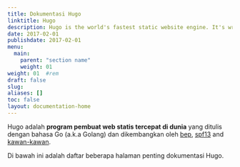```yaml
---
title: Dokumentasi Hugo
linktitle: Hugo
description: Hugo is the world's fastest static website engine. It's written in Go (aka Golang) and developed by bep, spf13 and friends.
date: 2017-02-01
publishdate: 2017-02-01
menu:
  main:
    parent: "section name"
    weight: 01
weight: 01	#rem
draft: false
slug:
aliases: []
toc: false
layout: documentation-home
---
```

Hugo adalah **program pembuat web statis tercepat di dunia** yang ditulis dengan bahasa Go (a.k.a Golang)
dan dikembangkan oleh [bep](https://github.com/bep), [spf13](https://github.com/spf13) and [kawan-kawan](https://github.com/gohugoio/hugo/graphs/contributors). 

Di bawah ini adalah daftar beberapa halaman penting dokumentasi Hugo.
